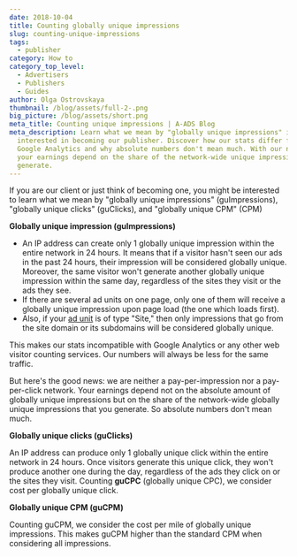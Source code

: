 ```yaml
---
date: 2018-10-04
title: Counting globally unique impressions
slug: counting-unique-impressions
tags:
  - publisher
category: How to
category_top_level:
  - Advertisers
  - Publishers
  - Guides
author: Olga Ostrovskaya
thumbnail: /blog/assets/full-2-.png
big_picture: /blog/assets/short.png
meta_title: Counting unique impressions | A-ADS Blog
meta_description: Learn what we mean by "globally unique impressions" if you're
  interested in becoming our publisher. Discover how our stats differ from
  Google Analytics and why absolute numbers don't mean much. With our network,
  your earnings depend on the share of the network-wide unique impressions you
  generate.
---
```

If you are our client or just think of becoming one, you might be interested to learn what we mean by "globally unique impressions" (guImpressions), "globally unique clicks" (guClicks), and "globally unique CPM" (CPM)

**Globally unique impression (guImpressions)**

* An IP address can create only 1 globally unique impression within the entire network in 24 hours. It means that if a visitor hasn't seen our ads in the past 24 hours, their impression will be considered globally unique. Moreover, the same visitor won't generate another globally unique impression within the same day, regardless of the sites they visit or the ads they see.
* If there are several ad units on one page, only one of them will receive a globally unique impression upon page load (the one which loads first).
* Also, if your [ad unit](https://a-ads.com/blog/how-to-place-an-ad-unit-code-correctly/) is of type "Site," then only impressions that go from the site domain or its subdomains will be considered globally unique.

This makes our stats incompatible with Google Analytics or any other web visitor counting services. Our numbers will always be less for the same traffic.

But here's the good news: we are neither a pay-per-impression nor a pay-per-click network. Your earnings depend not on the absolute amount of globally unique impressions but on the share of the network-wide globally unique impressions that you generate. So absolute numbers don't mean much.

**Globally unique clicks (guClicks)**

An IP address can produce only 1 globally unique click within the entire network in 24 hours. Once visitors generate this unique click, they won't produce another one during the day, regardless of the ads they click on or the sites they visit. Counting **guCPC** (globally unique CPC), we consider cost per globally unique click.

**Globally unique CPM (guCPM)**

Counting guCPM, we consider the cost per mile of globally unique impressions. This makes guCPM higher than the standard CPM when considering all impressions.